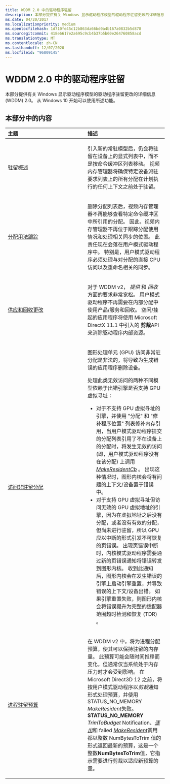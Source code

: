 ```yaml
---
title: WDDM 2.0 中的驱动程序驻留
description: 本部分提供有关 Windows 显示驱动程序模型的驱动程序驻留更改的详细信息 (WDDM) 2.0。 从 Windows 10 开始可以使用所述功能。
ms.date: 04/20/2017
ms.localizationpriority: medium
ms.openlocfilehash: 1d710fe45c12b863da66bd0a4b167a0832b5d878
ms.sourcegitcommit: 418e6617e2a695c9cb4b37b5b60e264760858acd
ms.translationtype: MT
ms.contentlocale: zh-CN
ms.lasthandoff: 12/07/2020
ms.locfileid: "96809145"
---
```

# <a name="driver-residency-in-wddm-20"></a>WDDM 2.0 中的驱动程序驻留


本部分提供有关 Windows 显示驱动程序模型的驱动程序驻留更改的详细信息 (WDDM) 2.0。 从 Windows 10 开始可以使用所述功能。

## <a name="span-idin_this_sectionspanin-this-section"></a><span id="in_this_section"></span>本部分中的内容


<table>
<colgroup>
<col width="50%" />
<col width="50%" />
</colgroup>
<thead>
<tr class="header">
<th align="left">主题</th>
<th align="left">描述</th>
</tr>
</thead>
<tbody>
<tr class="odd">
<td align="left"><p><a href="residency-overview.md" data-raw-source="[Residency overview](residency-overview.md)">驻留概述</a></p></td>
<td align="left"><p>引入新的常驻模型后，仍会将驻留在设备上的显式列表中，而不是按命令缓冲区列表移动。 视频内存管理器将确保特定设备派驻要求列表上的所有分配在计划执行的任何上下文之前处于驻留。</p></td>
</tr>
<tr class="even">
<td align="left"><p><a href="allocation-usage-tracking.md" data-raw-source="[Allocation usage tracking](allocation-usage-tracking.md)">分配用法跟踪</a></p></td>
<td align="left"><p>删除分配列表后，视频内存管理器不再能够查看特定命令缓冲区中所引用的分配。 因此，视频内存管理器不再位于跟踪分配使用情况和处理相关同步的位置。 此责任现在会落在用户模式驱动程序中。 特别是，用户模式驱动程序必须处理与对分配的直接 CPU 访问以及重命名相关的同步。</p></td>
</tr>
<tr class="odd">
<td align="left"><p><a href="offer-and-reclaim-changes.md" data-raw-source="[Offer and reclaim changes](offer-and-reclaim-changes.md)">供应和回收更改</a></p></td>
<td align="left"><p>对于 WDDM v2， <em>提供</em> 和 <em>回收</em> 方面的要求非常宽松。 用户模式驱动程序不再需要在内部分配中使用产品/服务和回收。 空闲/挂起的应用程序将使用 Microsoft DirectX 11.1 中引入的 <strong>剪裁</strong>API 来消除驱动程序内部资源。</p></td>
</tr>
<tr class="even">
<td align="left"><p><a href="access-to-non-resident-allocation.md" data-raw-source="[Access to non-resident allocation](access-to-non-resident-allocation.md)">访问非驻留分配</a></p></td>
<td align="left"><p>图形处理单元 (GPU) 访问非常驻分配是非法的，将导致为生成错误的应用程序删除设备。</p>
<p>处理此类无效访问的两种不同模型依赖于出错引擎是否支持 GPU 虚拟寻址：</p>
<ul>
<li>对于不支持 GPU 虚拟寻址的引擎，并使用 "分配" 和 "修补程序位置" 列表修补内存引用，当用户模式驱动程序提交的分配列表引用了不在设备上的分配时，将发生无效的访问 (即，用户模式驱动程序没有在该分配) 上调用 <a href="/windows-hardware/drivers/ddi/d3dumddi/nc-d3dumddi-pfnd3dddi_makeresidentcb" data-raw-source="[&lt;em&gt;MakeResidentCb&lt;/em&gt;](/windows-hardware/drivers/ddi/d3dumddi/nc-d3dumddi-pfnd3dddi_makeresidentcb)"><em>MakeResidentCb</em></a> 。 出现这种情况时，图形内核会将有问题的上下文/设备置于错误中。</li>
<li>对于支持 GPU 虚拟寻址但访问无效的 GPU 虚拟地址的引擎，因为在虚拟地址之后没有分配，或者没有有效的分配，但尚未进行驻留，所以 GPU 应以中断的形式引发不可恢复的页错误。 出现页错误中断时，内核模式驱动程序需要通过新的页错误通知将错误转发到图形内核。 收到此通知后，图形内核会在发生错误的引擎上启动引擎重置，并导致错误的上下文/设备出错。 如果引擎重置失败，则图形内核会将错误提升为完整的适配器范围超时检测和恢复 (TDR) 。</li>
</ul></td>
</tr>
<tr class="odd">
<td align="left"><p><a href="process-residency-budgets.md" data-raw-source="[Process residency budgets](process-residency-budgets.md)">进程驻留预算</a></p></td>
<td align="left"><p>在 WDDM v2 中，将为进程分配预算，使其可以保持驻留的内存量。 此预算可能会随时间推移而变化，但通常仅当系统处于内存压力时才会受到影响。 在 Microsoft Direct3D 12 之前，将按用户模式驱动程序以<em>剪裁</em>通知形式处理预算，并使用 STATUS_NO_MEMORY <em>MakeResident</em>失败。 <strong>STATUS_NO_MEMORY</strong> <em>TrimToBudget</em> Notification、<a href="/windows-hardware/drivers/ddi/d3dumddi/nc-d3dumddi-pfnd3dddi_evictcb" data-raw-source="[&lt;em&gt;Evict&lt;/em&gt;](/windows-hardware/drivers/ddi/d3dumddi/nc-d3dumddi-pfnd3dddi_evictcb)"><em>逐出</em></a>和 failed <a href="/windows-hardware/drivers/ddi/d3dumddi/nc-d3dumddi-pfnd3dddi_makeresidentcb" data-raw-source="[&lt;em&gt;MakeResident&lt;/em&gt;](/windows-hardware/drivers/ddi/d3dumddi/nc-d3dumddi-pfnd3dddi_makeresidentcb)"><em>MakeResident</em></a>调用都以整数 NumBytesToTrim 值的形式返回最新的预算，这是一个整数<strong>NumBytesToTrim</strong>值，它指示需要进行剪裁以适应新预算的量。</p></td>
</tr>
</tbody>
</table>

 

